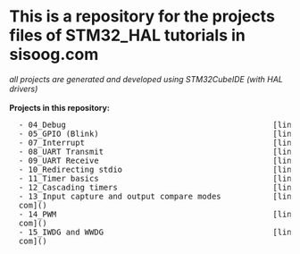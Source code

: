 <h1> This is a repository for the projects files of STM32_HAL tutorials in sisoog.com </h1>
<i> all projects are generated and developed using STM32CubeIDE (with HAL drivers) </i> <br>
<br>
  <b> Projects in this repository: </b> <pre>
  - 04_Debug                                            [link for the pertinent article in sisoog.com]()
  - 05_GPIO (Blink)                                     [link for the pertinent article in sisoog.com]()
  - 07_Interrupt                                        [link for the pertinent article in sisoog.com]()
  - 08_UART Transmit                                    [link for the pertinent article in sisoog.com]()
  - 09_UART Receive                                     [link for the pertinent article in sisoog.com]()
  - 10_Redirecting stdio                                [link for the pertinent article in sisoog.com]()
  - 11_Timer basics                                     [link for the pertinent article in sisoog.com]()
  - 12_Cascading timers                                 [link for the pertinent article in sisoog.com]()
  - 13_Input capture and output compare modes           [link for the pertinent article in sisoog.
  com]()
  - 14_PWM                                              [link for the pertinent article in sisoog.
  com]()
  - 15_IWDG and WWDG                                    [link for the pertinent article in sisoog.
  com]()
</pre>
